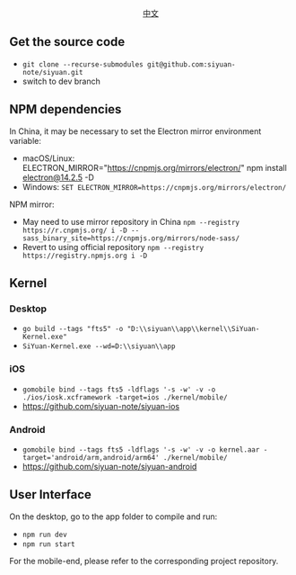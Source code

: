 <p align="center">
<a href="https://github.com/siyuan-note/siyuan/blob/master/DEV_zh_CN.md">中文</a>
</p>

## Get the source code

* `git clone --recurse-submodules git@github.com:siyuan-note/siyuan.git`
* switch to dev branch

## NPM dependencies

In China, it may be necessary to set the Electron mirror environment variable:

* macOS/Linux: ELECTRON_MIRROR="https://cnpmjs.org/mirrors/electron/" npm install electron@14.2.5 -D
* Windows: `SET ELECTRON_MIRROR=https://cnpmjs.org/mirrors/electron/`

NPM mirror:

* May need to use mirror repository in China `npm --registry https://r.cnpmjs.org/ i -D --sass_binary_site=https://cnpmjs.org/mirrors/node-sass/`
* Revert to using official repository `npm --registry https://registry.npmjs.org i -D`

## Kernel

### Desktop

* `go build --tags "fts5" -o "D:\\siyuan\\app\\kernel\\SiYuan-Kernel.exe"`
* `SiYuan-Kernel.exe --wd=D:\\siyuan\\app`

### iOS

* `gomobile bind --tags fts5 -ldflags '-s -w' -v -o ./ios/iosk.xcframework -target=ios ./kernel/mobile/`
* https://github.com/siyuan-note/siyuan-ios

### Android

* `gomobile bind --tags fts5 -ldflags '-s -w' -v -o kernel.aar -target='android/arm,android/arm64' ./kernel/mobile/`
* https://github.com/siyuan-note/siyuan-android

## User Interface

On the desktop, go to the app folder to compile and run:

* `npm run dev`
* `npm run start`

For the mobile-end, please refer to the corresponding project repository.